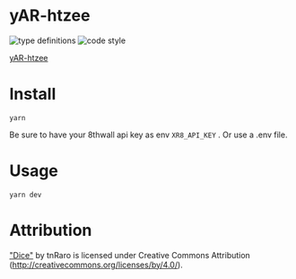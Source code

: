 # yAR-htzee

![type definitions](https://img.shields.io/npm/types/typescript?style=flat-square)
![code style](https://img.shields.io/badge/code_style-prettier-ff69b4.svg?style=flat-square)

[yAR-htzee](yAR-htzee-platane.surge.sh)

# Install

```
yarn
```

Be sure to have your 8thwall api key as env `XR8_API_KEY` . Or use a .env file.

# Usage

```
yarn dev
```

# Attribution

["Dice"](https://skfb.ly/6RtsC) by tnRaro is licensed under Creative Commons Attribution (http://creativecommons.org/licenses/by/4.0/).
